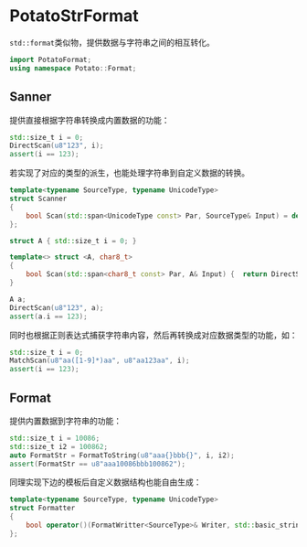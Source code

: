 # PotatoStrFormat

`std::format`类似物，提供数据与字符串之间的相互转化。

```cpp
import PotatoFormat;
using namespace Potato::Format;
```

## Sanner

提供直接根据字符串转换成内置数据的功能：

```cpp
std::size_t i = 0;
DirectScan(u8"123", i);
assert(i == 123);
```

若实现了对应的类型的派生，也能处理字符串到自定义数据的转换。

```cpp
template<typename SourceType, typename UnicodeType>
struct Scanner
{
	bool Scan(std::span<UnicodeType const> Par, SourceType& Input) = delete;
};

struct A { std::size_t i = 0; }

template<> struct <A, char8_t>
{
	bool Scan(std::span<char8_t const> Par, A& Input) {  return DirectScan(Par, Input.i);  }
}

A a;
DirectScan(u8"123", a);
assert(a.i == 123);
```

同时也根据正则表达式捕获字符串内容，然后再转换成对应数据类型的功能，如：

```cpp
std::size_t i = 0;
MatchScan(u8"aa([1-9]*)aa", u8"aa123aa", i);
assert(i == 123);
```

## Format

提供内置数据到字符串的功能：


```cpp
std::size_t i = 10086;
std::size_t i2 = 100862;
auto FormatStr = FormatToString(u8"aaa{}bbb{}", i, i2);
assert(FormatStr == u8"aaa10086bbb100862");
```

同理实现下边的模板后自定义数据结构也能自由生成：

```cpp
template<typename SourceType, typename UnicodeType>
struct Formatter
{
	bool operator()(FormatWritter<SourceType>& Writer, std::basic_string_view<UnicodeType> Parameter, SourceType const& Input) = delete;
};
```

